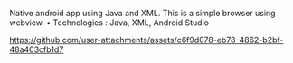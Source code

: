  Native android app using Java and XML. This is a simple browser
 using webview. • Technologies : Java, XML, Android Studio


https://github.com/user-attachments/assets/c6f9d078-eb78-4862-b2bf-48a403cfb1d7

